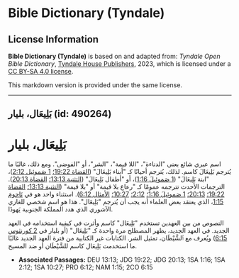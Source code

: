 # Bible Dictionary (Tyndale)

## License Information

**Bible Dictionary (Tyndale)** is based on and adapted from: _Tyndale Open Bible Dictionary_, [Tyndale House Publishers](https://tyndaleopenresources.com/), 2023, which is licensed under a [CC BY-SA 4.0 license](https://creativecommons.org/licenses/by-sa/4.0/legalcode.en).

This markdown version is provided under the same license.



--------------------------------

## بَلِيعَال، بليار (id: 490264)

بَلِيعَال، بليار
================

اسم عبري شائع يعني "الدناءة"، "اللا قيمة"، "الشر"، أو "الفوضى". ومع ذلك، غالبًا ما يُترجم بَلِيعَالَ كاسم. لذلك، يُترجم أحيانًا كـ "أبناء بَلِيعَالَ" ([القضاة 19:22؛](https://ref.ly/Judg19:22) [1 صَموئِيل 2:12](https://ref.ly/1Sam2:12))، "ابنة بَلِيعَالَ" ([1 صَموئِيلَ 1:16](https://ref.ly/1Sam1:16))، أو "أطفال بَلِيعَالَ" ([التثنية 13:13؛](https://ref.ly/Deut13:13) [القضاة 20:13](https://ref.ly/Judg20:13)). الترجمات الأحدث تترجمه عمومًا كـ "رعاع بلا قيمة" أو "بلا قيمة" ([التثنية 13:13؛](https://ref.ly/Deut13:13) [القضاة 19:22؛](https://ref.ly/Judg19:22) [20:13؛](https://ref.ly/Judg20:13) [1 صَموئِيلَ 1:16؛](https://ref.ly/1Sam1:16) [2:12؛](https://ref.ly/1Sam2:12) [10:27؛](https://ref.ly/1Sam10:27) [الأمثال 6:12](https://ref.ly/Prov6:12)). استثناء واحد هو في [نَاحومَ 1:15](https://ref.ly/Nah1:15)، الذي يعتقد بعض العلماء أنه يجب أن يُترجم "بَلِيعَال". هذا هو اسم شخصي للغازي الآشوري الذي هدد المملكة الجنوبية يَهوذَا.

النصوص من بين العهدين تستخدم "بَلِيعَال" كاسم وأثرت في كيفية استخدامه في العهد الجديد. في العهد الجديد، يظهر المصطلح مرة واحدة كـ "بَلِيعَال" (أو بليار في [2 كورنثوس 6:15](https://ref.ly/2Cor6:15)) ويُعرف مع ٱلشَّيْطَان، تمثيل الشر. الكتابات غير الكتابية من فترة العهد الجديد غالبًا ما استخدمت بَلِيعَال كاسم للشَّيْطَان أو ضد المسيح.

* **Associated Passages:** DEU 13:13; JDG 19:22; JDG 20:13; 1SA 1:16; 1SA 2:12; 1SA 10:27; PRO 6:12; NAM 1:15; 2CO 6:15

